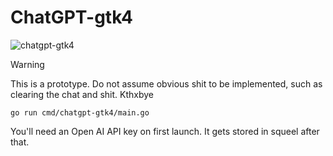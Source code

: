 # ChatGPT-gtk4
![chatgpt-gtk4](https://github.com/user-attachments/assets/4aac7e7b-b02a-415f-ad6a-8bdd9584653b)


> [!WARNING]
> This is a prototype. Do not assume obvious shit to be implemented, such as clearing the chat and shit. Kthxbye

`go run cmd/chatgpt-gtk4/main.go`

You'll need an Open AI API key on first launch. It gets stored in squeel after that.
